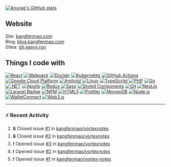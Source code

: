[![Anurag's GitHub stats](https://github-readme-stats.vercel.app/api?username=kangfenmao)](https://github.com/anuraghazra/github-readme-stats)

## Website

Site: [kangfenmao.com](https://kangfenmao.com)  
Blog: [blog.kangfenmao.com](https://blog.kangfenmao.com)  
Gitea: [git.easys.run](https://git.easys.run)  

## Things I code with

[![React](https://img.shields.io/badge/-React-45b8d8?style=flat-square&logo=react&logoColor=white)](https://reactjs.org/)
[![Webpack](https://img.shields.io/badge/-Webpack-8DD6F9?style=flat-square&logo=webpack&logoColor=white)](https://webpack.js.org/)
[![Docker](https://img.shields.io/badge/-Docker-46a2f1?style=flat-square&logo=docker&logoColor=white)](https://www.docker.com/)
[![Kubernetes](https://img.shields.io/badge/Kubernetes-326CE5.svg?style=flat-squar&logo=Kubernetes&logoColor=white)](https://kubernetes.io/)
[![GitHub Actions](https://img.shields.io/badge/-Github_Actions-2088FF?style=flat-square&logo=github-actions&logoColor=white)](https://github.com/features/actions)
[![Google Cloud Platform](https://img.shields.io/badge/-Google_Cloud_Platform-1a73e8?style=flat-square&logo=google-cloud&logoColor=white)](https://cloud.google.com/)
[![Android](https://img.shields.io/badge/Android-3DDC84?style=flat-square&logo=android&logoColor=white)](https://www.android.com/)
[![Linux](https://img.shields.io/badge/Linux-FCC624?style=flat-square&logo=linux&logoColor=black)](https://www.linux.org/)
[![TypeScript](https://img.shields.io/badge/-TypeScript-007ACC?style=flat-square&logo=typescript&logoColor=white)](https://www.typescriptlang.org/)
[![PHP](https://img.shields.io/badge/PHP-777BB4?style=flat-square&logo=php&logoColor=white)](https://www.php.net/)
[![Go](https://img.shields.io/badge/Go-00ADD8?style=flat-square&logo=go&logoColor=white)](https://golang.org/)
[![.NET](https://img.shields.io/badge/.NET-512BD4?logo=dotnet&logoColor=fff&style=flat-square)](https://dotnet.microsoft.com/)
[![Apollo](https://img.shields.io/badge/-Apollo-311C87?style=flat-square&logo=apollo-graphql&logoColor=white)](https://www.apollographql.com/)
[![Redux](https://img.shields.io/badge/-Redux-764ABC?style=flat-square&logo=redux&logoColor=white)](https://redux.js.org/)
[![Sass](https://img.shields.io/badge/-Sass-CC6699?style=flat-square&logo=sass&logoColor=white)](https://sass-lang.com/)
[![Styled Components](https://img.shields.io/badge/-Styled_Components-db7092?style=flat-square&logo=styled-components&logoColor=white)](https://styled-components.com/)
[![Git](https://img.shields.io/badge/-Git-F05032?style=flat-square&logo=git&logoColor=white)](https://git-scm.com/)
[![NestJs](https://img.shields.io/badge/-NestJs-ea2845?style=flat-square&logo=nestjs&logoColor=white)](https://nestjs.com/)
[![Laravel Badge](https://img.shields.io/badge/Laravel-FF2D20?logo=laravel&logoColor=fff&style=flat-square)](https://laravel.com/)
[![NPM](https://img.shields.io/badge/-NPM-CB3837?style=flat-square&logo=npm&logoColor=white)](https://www.npmjs.com/)
[![HTML5](https://img.shields.io/badge/-HTML5-E34F26?style=flat-square&logo=html5&logoColor=white)](https://developer.mozilla.org/en-US/docs/Web/Guide/HTML/HTML5)
[![Prettier](https://img.shields.io/badge/-Prettier-F7B93E?style=flat-square&logo=prettier&logoColor=white)](https://prettier.io/)
[![MongoDB](https://img.shields.io/badge/-MongoDB-13aa52?style=flat-square&logo=mongodb&logoColor=white)](https://www.mongodb.com/)
[![Node.js](https://img.shields.io/badge/-Nodejs-43853d?style=flat-square&logo=Node.js&logoColor=white)](https://nodejs.org/)
[![WalletConnect](https://img.shields.io/badge/WalletConnect-3B99FC?logo=walletconnect&logoColor=fff&style=flat-square)](https://walletconnect.org/)
[![Web3.js](https://img.shields.io/badge/Web3.js-F16822?logo=web3dotjs&logoColor=fff&style=flat-square)](https://web3js.readthedocs.io/)


---

### :zap: Recent Activity

<!--START_SECTION:activity-->
1. 🔒 Closed issue [#1](https://github.com/kangfenmao/vortexnotes/issues/1) in [kangfenmao/vortexnotes](https://github.com/kangfenmao/vortexnotes)
2. 🔒 Closed issue [#3](https://github.com/kangfenmao/vortexnotes/issues/3) in [kangfenmao/vortexnotes](https://github.com/kangfenmao/vortexnotes)
3. ❗ Opened issue [#3](https://github.com/kangfenmao/vortexnotes/issues/3) in [kangfenmao/vortexnotes](https://github.com/kangfenmao/vortexnotes)
4. ❗ Opened issue [#2](https://github.com/kangfenmao/vortexnotes/issues/2) in [kangfenmao/vortexnotes](https://github.com/kangfenmao/vortexnotes)
5. ❗ Opened issue [#1](https://github.com/kangfenmao/vortex-notes/issues/1) in [kangfenmao/vortex-notes](https://github.com/kangfenmao/vortex-notes)
<!--END_SECTION:activity-->
